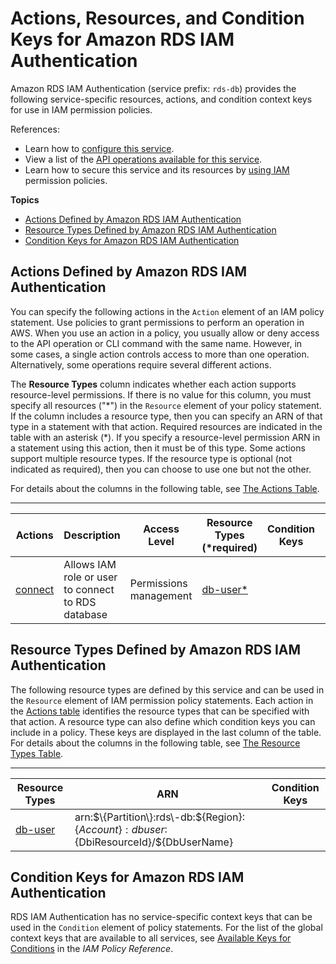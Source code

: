 # Actions, Resources, and Condition Keys for Amazon RDS IAM Authentication<a name="list_amazonrdsiamauthentication"></a>

Amazon RDS IAM Authentication \(service prefix: `rds-db`\) provides the following service\-specific resources, actions, and condition context keys for use in IAM permission policies\.

References:
+ Learn how to [configure this service](https://docs.aws.amazon.com/AmazonRDS/latest/UserGuide/)\.
+ View a list of the [API operations available for this service](https://docs.aws.amazon.com/AmazonRDS/latest/APIReference/)\.
+ Learn how to secure this service and its resources by [using IAM](https://docs.aws.amazon.com/AmazonRDS/latest/UserGuide/UsingWithRDS.IAM.html) permission policies\.

**Topics**
+ [Actions Defined by Amazon RDS IAM Authentication](#amazonrdsiamauthentication-actions-as-permissions)
+ [Resource Types Defined by Amazon RDS IAM Authentication](#amazonrdsiamauthentication-resources-for-iam-policies)
+ [Condition Keys for Amazon RDS IAM Authentication](#amazonrdsiamauthentication-policy-keys)

## Actions Defined by Amazon RDS IAM Authentication<a name="amazonrdsiamauthentication-actions-as-permissions"></a>

You can specify the following actions in the `Action` element of an IAM policy statement\. Use policies to grant permissions to perform an operation in AWS\. When you use an action in a policy, you usually allow or deny access to the API operation or CLI command with the same name\. However, in some cases, a single action controls access to more than one operation\. Alternatively, some operations require several different actions\.

The **Resource Types** column indicates whether each action supports resource\-level permissions\. If there is no value for this column, you must specify all resources \("\*"\) in the `Resource` element of your policy statement\. If the column includes a resource type, then you can specify an ARN of that type in a statement with that action\. Required resources are indicated in the table with an asterisk \(\*\)\. If you specify a resource\-level permission ARN in a statement using this action, then it must be of this type\. Some actions support multiple resource types\. If the resource type is optional \(not indicated as required\), then you can choose to use one but not the other\.

For details about the columns in the following table, see [The Actions Table](reference_policies_actions-resources-contextkeys.md#actions_table)\.


****  

| Actions | Description | Access Level | Resource Types \(\*required\) | Condition Keys | Dependent Actions | 
| --- | --- | --- | --- | --- | --- | 
|   [ connect ](https://docs.aws.amazon.com/AmazonRDS/latest/UserGuide/UsingWithRDS.IAMDBAuth.IAMPolicy.html)  | Allows IAM role or user to connect to RDS database | Permissions management |   [ db\-user\* ](#amazonrdsiamauthentication-db-user)   |  |  | 

## Resource Types Defined by Amazon RDS IAM Authentication<a name="amazonrdsiamauthentication-resources-for-iam-policies"></a>

The following resource types are defined by this service and can be used in the `Resource` element of IAM permission policy statements\. Each action in the [Actions table](#amazonrdsiamauthentication-actions-as-permissions) identifies the resource types that can be specified with that action\. A resource type can also define which condition keys you can include in a policy\. These keys are displayed in the last column of the table\. For details about the columns in the following table, see [The Resource Types Table](reference_policies_actions-resources-contextkeys.md#resources_table)\.


****  

| Resource Types | ARN | Condition Keys | 
| --- | --- | --- | 
|   [ db\-user ](https://docs.aws.amazon.com/AmazonRDS/latest/UserGuide/UsingWithRDS.IAMDBAuth.DBAccounts.html)  |  arn:$\{Partition\}:rds\-db:$\{Region\}:$\{Account\}:dbuser:$\{DbiResourceId\}/$\{DbUserName\}  |  | 

## Condition Keys for Amazon RDS IAM Authentication<a name="amazonrdsiamauthentication-policy-keys"></a>

RDS IAM Authentication has no service\-specific context keys that can be used in the `Condition` element of policy statements\. For the list of the global context keys that are available to all services, see [Available Keys for Conditions](reference_policies_condition-keys.html#AvailableKeys) in the *IAM Policy Reference*\.